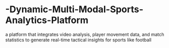 # -Dynamic-Multi-Modal-Sports-Analytics-Platform
 a platform that integrates video analysis, player movement data, and match statistics to generate real-time tactical insights for sports like football 
